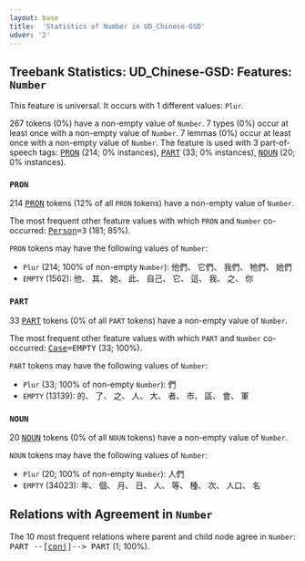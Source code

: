 ```yaml
---
layout: base
title:  'Statistics of Number in UD_Chinese-GSD'
udver: '2'
---
```


## Treebank Statistics: UD_Chinese-GSD: Features: `Number`

This feature is universal.
It occurs with 1 different values: `Plur`.

267 tokens (0%) have a non-empty value of `Number`.
7 types (0%) occur at least once with a non-empty value of `Number`.
7 lemmas (0%) occur at least once with a non-empty value of `Number`.
The feature is used with 3 part-of-speech tags: <tt><a href="zh_gsd-pos-PRON.html">PRON</a></tt> (214; 0% instances), <tt><a href="zh_gsd-pos-PART.html">PART</a></tt> (33; 0% instances), <tt><a href="zh_gsd-pos-NOUN.html">NOUN</a></tt> (20; 0% instances).

### `PRON`

214 <tt><a href="zh_gsd-pos-PRON.html">PRON</a></tt> tokens (12% of all `PRON` tokens) have a non-empty value of `Number`.

The most frequent other feature values with which `PRON` and `Number` co-occurred: <tt><a href="zh_gsd-feat-Person.html">Person</a></tt><tt>=3</tt> (181; 85%).

`PRON` tokens may have the following values of `Number`:

* `Plur` (214; 100% of non-empty `Number`): 他們、 它們、 我們、 牠們、 她們
* `EMPTY` (1562): 他、 其、 她、 此、 自己、 它、 這、 我、 之、 你

### `PART`

33 <tt><a href="zh_gsd-pos-PART.html">PART</a></tt> tokens (0% of all `PART` tokens) have a non-empty value of `Number`.

The most frequent other feature values with which `PART` and `Number` co-occurred: <tt><a href="zh_gsd-feat-Case.html">Case</a></tt><tt>=EMPTY</tt> (33; 100%).

`PART` tokens may have the following values of `Number`:

* `Plur` (33; 100% of non-empty `Number`): 們
* `EMPTY` (13139): 的、 了、 之、 人、 大、 者、 市、 區、 會、 軍

### `NOUN`

20 <tt><a href="zh_gsd-pos-NOUN.html">NOUN</a></tt> tokens (0% of all `NOUN` tokens) have a non-empty value of `Number`.

`NOUN` tokens may have the following values of `Number`:

* `Plur` (20; 100% of non-empty `Number`): 人們
* `EMPTY` (34023): 年、 個、 月、 日、 人、 等、 種、 次、 人口、 名

## Relations with Agreement in `Number`

The 10 most frequent relations where parent and child node agree in `Number`:
<tt>PART --[<tt><a href="zh_gsd-dep-conj.html">conj</a></tt>]--> PART</tt> (1; 100%).

